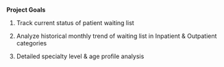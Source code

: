 **Project Goals**

1. Track current status of patient waiting list

2. Analyze historical monthly trend of waiting list in Inpatient & Outpatient categories

3. Detailed specialty level & age profile analysis
